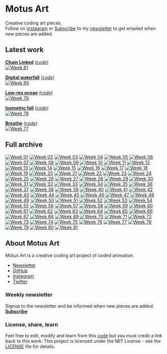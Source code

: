 # Motus Art

Creative coding art pieces.  
Follow on [Instagram](https://www.instagram.com/Motus_Art/) or [Subscribe](http://eepurl.com/dmntwP) to my [newsletter](http://eepurl.com/dmntwP) to get emailed when new pieces are added.

## Latest work
[**Chain Linked**][week81] [*(code)*][week81code]  
[![Week 81](./assets/img/preview/week_81.png)][week81]

[**Digital waterfall**][week80] [*(code)*][week80code]  
[![Week 80](./assets/img/preview/week_80.png)][week80]

[**Low-res ocean**][week79] [*(code)*][week79code]  
[![Week 79](./assets/img/preview/week_79.png)][week79]

[**Isometric fall**][week78] [*(code)*][week78code]  
[![Week 78](./assets/img/preview/week_78.png)][week78]

[**Breathe**][week77] [*(code)*][week77code]  
[![Week 77](./assets/img/preview/week_77.png)][week77]

## Full archive

[![Week 01](./assets/img/preview/week_01.png)][week01]
[![Week 02](./assets/img/preview/week_02.png)][week02]
[![Week 03](./assets/img/preview/week_03.png)][week03]
[![Week 04](./assets/img/preview/week_04.png)][week04]
[![Week 05](./assets/img/preview/week_05.png)][week05]
[![Week 06](./assets/img/preview/week_06.png)][week06]
[![Week 07](./assets/img/preview/week_07.png)][week07]
[![Week 08](./assets/img/preview/week_08.png)][week08]
[![Week 09](./assets/img/preview/week_09.png)][week09]
[![Week 10](./assets/img/preview/week_10.png)][week10]
[![Week 11](./assets/img/preview/week_11.png)][week11]
[![Week 12](./assets/img/preview/week_12.png)][week12]
[![Week 13](./assets/img/preview/week_13.png)][week13]
[![Week 14](./assets/img/preview/week_14.png)][week14]
[![Week 15](./assets/img/preview/week_15.png)][week15]
[![Week 16](./assets/img/preview/week_16.png)][week16]
[![Week 17](./assets/img/preview/week_17.png)][week17]
[![Week 18](./assets/img/preview/week_18.png)][week18]
[![Week 19](./assets/img/preview/week_19.png)][week19]
[![Week 20](./assets/img/preview/week_20.png)][week20]
[![Week 21](./assets/img/preview/week_21.png)][week21]
[![Week 22](./assets/img/preview/week_22.png)][week22]
[![Week 23](./assets/img/preview/week_23.png)][week23]
[![Week 24](./assets/img/preview/week_24.png)][week24]
[![Week 25](./assets/img/preview/week_25.png)][week25]
[![Week 26](./assets/img/preview/week_26.png)][week26]
[![Week 27](./assets/img/preview/week_27.png)][week27]
[![Week 28](./assets/img/preview/week_28.png)][week28]
[![Week 29](./assets/img/preview/week_29.png)][week29]
[![Week 30](./assets/img/preview/week_30.png)][week30]
[![Week 31](./assets/img/preview/week_31.png)][week31]
[![Week 32](./assets/img/preview/week_32.png)][week32]
[![Week 33](./assets/img/preview/week_33.png)][week33]
[![Week 34](./assets/img/preview/week_34.png)][week34]
[![Week 35](./assets/img/preview/week_35.png)][week35]
[![Week 36](./assets/img/preview/week_36.png)][week36]
[![Week 37](./assets/img/preview/week_37.png)][week37]
[![Week 38](./assets/img/preview/week_38.png)][week38]
[![Week 39](./assets/img/preview/week_39.png)][week39]
[![Week 40](./assets/img/preview/week_40.png)][week40]
[![Week 41](./assets/img/preview/week_41.png)][week41]
[![Week 42](./assets/img/preview/week_42.png)][week42]
[![Week 43](./assets/img/preview/week_43.png)][week43]
[![Week 44](./assets/img/preview/week_44.png)][week44]
[![Week 45](./assets/img/preview/week_45.png)][week45]
[![Week 46](./assets/img/preview/week_46.png)][week46]
[![Week 47](./assets/img/preview/week_47.png)][week47]
[![Week 48](./assets/img/preview/week_48.png)][week48]
[![Week 49](./assets/img/preview/week_49.png)][week49]
[![Week 50](./assets/img/preview/week_50.png)][week50]
[![Week 51](./assets/img/preview/week_51.png)][week51]
[![Week 52](./assets/img/preview/week_52.png)][week52]
[![Week 53](./assets/img/preview/week_53.png)][week53]
[![Week 54](./assets/img/preview/week_54.png)][week54]
[![Week 55](./assets/img/preview/week_55.png)][week55]
[![Week 56](./assets/img/preview/week_56.png)][week56]
[![Week 57](./assets/img/preview/week_57.png)][week57]
[![Week 58](./assets/img/preview/week_58.png)][week58]
[![Week 59](./assets/img/preview/week_59.png)][week59]
[![Week 60](./assets/img/preview/week_60.png)][week60]
[![Week 61](./assets/img/preview/week_61.png)][week61]
[![Week 62](./assets/img/preview/week_62.png)][week62]
[![Week 63](./assets/img/preview/week_63.png)][week63]
[![Week 64](./assets/img/preview/week_64.png)][week64]
[![Week 65](./assets/img/preview/week_65.png)][week65]
[![Week 66](./assets/img/preview/week_66.png)][week66]
[![Week 67](./assets/img/preview/week_67.png)][week67]
[![Week 68](./assets/img/preview/week_68.png)][week68]
[![Week 69](./assets/img/preview/week_69.png)][week69]
[![Week 70](./assets/img/preview/week_70.png)][week70]
[![Week 71](./assets/img/preview/week_71.png)][week71]
[![Week 72](./assets/img/preview/week_72.png)][week72]
[![Week 73](./assets/img/preview/week_73.png)][week73]
[![Week 74](./assets/img/preview/week_74.png)][week74]
[![Week 75](./assets/img/preview/week_75.png)][week75]
[![Week 76](./assets/img/preview/week_76.png)][week76]
[![Week 77](./assets/img/preview/week_77.png)][week77]
[![Week 78](./assets/img/preview/week_78.png)][week78]
[![Week 79](./assets/img/preview/week_79.png)][week79]
[![Week 80](./assets/img/preview/week_80.png)][week80]
[![Week 81](./assets/img/preview/week_81.png)][week81]

## About Motus Art

Motus Art is a creative coding art project of coded animation.
* [Newsletter](http://eepurl.com/dmntwP)
* [GitHub](https://github.com/owenmcateer)
* [Instagram](https://www.instagram.com/Motus_Art/)
* [Twitter](https://twitter.com/omcateer)

### Weekly newsletter

Signup to the newsletter and be informed when new pieces are added.  
[**Subscribe**](http://eepurl.com/dmntwP)

### License, share, learn

Feel free to edit, modify and learn from this [code](https://github.com/owenmcateer/Motus-Art) but you must credit a link back to this work. 
This project is licensed under the MIT License - see the [LICENSE](LICENSE) file for details.

[week01]: https://owenmcateer.github.io/Motus-Art/projects/week_01.html
[week01code]: https://github.com/owenmcateer/Motus-Art/blob/master/src/week_01/main.js
[week02]: https://owenmcateer.github.io/Motus-Art/projects/week_02.html
[week02code]: https://github.com/owenmcateer/Motus-Art/blob/master/src/week_02/main.js
[week03]: https://owenmcateer.github.io/Motus-Art/projects/week_03.html
[week03code]: https://github.com/owenmcateer/Motus-Art/blob/master/src/week_03/main.js
[week04]: https://owenmcateer.github.io/Motus-Art/projects/week_04.html
[week04code]: https://github.com/owenmcateer/Motus-Art/blob/master/src/week_04/main.js
[week05]: https://owenmcateer.github.io/Motus-Art/projects/week_05.html
[week05code]: https://github.com/owenmcateer/Motus-Art/blob/master/src/week_05/main.js
[week06]: https://owenmcateer.github.io/Motus-Art/projects/week_06.html
[week06code]: https://github.com/owenmcateer/Motus-Art/blob/master/src/week_06/main.js
[week07]: https://owenmcateer.github.io/Motus-Art/projects/week_07.html
[week07code]: https://github.com/owenmcateer/Motus-Art/blob/master/src/week_07/main.js
[week08]: https://owenmcateer.github.io/Motus-Art/projects/week_08.html
[week08code]: https://github.com/owenmcateer/Motus-Art/tree/master/src/week_08
[week09]: https://owenmcateer.github.io/Motus-Art/projects/week_09.html
[week09code]: https://github.com/owenmcateer/Motus-Art/blob/master/src/week_09/main.js
[week10]: https://owenmcateer.github.io/Motus-Art/projects/week_10.html
[week10code]: https://github.com/owenmcateer/Motus-Art/blob/master/src/week_10/main.js
[week11]: https://owenmcateer.github.io/Motus-Art/projects/week_11.html
[week11code]: https://github.com/owenmcateer/Motus-Art/blob/master/src/week_11/main.js
[week12]: https://owenmcateer.github.io/Motus-Art/projects/week_12.html
[week12code]: https://github.com/owenmcateer/Motus-Art/blob/master/src/week_12/main.js
[week13]: https://owenmcateer.github.io/Motus-Art/projects/week_13.html
[week13code]: https://github.com/owenmcateer/Motus-Art/blob/master/src/week_13/main.js
[week14]: https://owenmcateer.github.io/Motus-Art/projects/week_14.html
[week14code]: https://github.com/owenmcateer/Motus-Art/blob/master/src/week_14/main.js
[week15]: https://owenmcateer.github.io/Motus-Art/projects/week_15.html
[week15code]: https://github.com/owenmcateer/Motus-Art/blob/master/src/week_15/main.js
[week16]: https://owenmcateer.github.io/Motus-Art/projects/week_16.html
[week16code]: https://github.com/owenmcateer/Motus-Art/blob/master/src/week_16/main.js
[week17]: https://owenmcateer.github.io/Motus-Art/projects/week_17.html
[week17code]: https://github.com/owenmcateer/Motus-Art/blob/master/src/week_17/main.js
[week18]: https://owenmcateer.github.io/Motus-Art/projects/week_18.html
[week18code]: https://github.com/owenmcateer/Motus-Art/blob/master/src/week_18/main.js
[week19]: https://owenmcateer.github.io/Motus-Art/projects/week_19.html
[week19code]: https://github.com/owenmcateer/Motus-Art/blob/master/src/week_19/main.js
[week20]: https://owenmcateer.github.io/Motus-Art/projects/week_20.html
[week20code]: https://github.com/owenmcateer/Motus-Art/blob/master/src/week_20/main.js
[week21]: https://owenmcateer.github.io/Motus-Art/projects/week_21.html
[week21code]: https://github.com/owenmcateer/Motus-Art/blob/master/src/week_21/main.js
[week22]: https://owenmcateer.github.io/Motus-Art/projects/week_22.html
[week22code]: https://github.com/owenmcateer/Motus-Art/blob/master/src/week_22/main.js
[week23]: https://owenmcateer.github.io/Motus-Art/projects/week_23.html
[week23code]: https://github.com/owenmcateer/Motus-Art/blob/master/src/week_23/main.js
[week24]: https://owenmcateer.github.io/Motus-Art/projects/week_24.html
[week24code]: https://github.com/owenmcateer/Motus-Art/blob/master/src/week_24/main.js
[week25]: https://owenmcateer.github.io/Motus-Art/projects/week_25.html
[week25code]: https://github.com/owenmcateer/Motus-Art/blob/master/src/week_25/main.js
[week26]: https://owenmcateer.github.io/Motus-Art/projects/week_26.html
[week26code]: https://github.com/owenmcateer/Motus-Art/blob/master/src/week_26/main.js
[week27]: https://owenmcateer.github.io/Motus-Art/projects/week_27.html
[week27code]: https://github.com/owenmcateer/Motus-Art/blob/master/src/week_27/main.js
[week28]: https://owenmcateer.github.io/Motus-Art/projects/week_28.html
[week28code]: https://github.com/owenmcateer/Motus-Art/blob/master/src/week_28/main.js
[week29]: https://owenmcateer.github.io/Motus-Art/projects/week_29.html
[week29code]: https://github.com/owenmcateer/Motus-Art/blob/master/src/week_29/main.js
[codevember]: https://owenmcateer.github.io/Motus-Art/projects/codevember/
[week30]: https://owenmcateer.github.io/Motus-Art/projects/week_30.html
[week30code]: https://github.com/owenmcateer/Motus-Art/blob/master/src/week_30/main.js
[week31]: https://owenmcateer.github.io/Motus-Art/projects/week_31.html
[week31code]: https://github.com/owenmcateer/Motus-Art/blob/master/src/week_31/main.js
[week32]: https://owenmcateer.github.io/Motus-Art/projects/week_32.html
[week32code]: https://github.com/owenmcateer/Motus-Art/blob/master/src/week_32/main.js
[week33]: https://owenmcateer.github.io/Motus-Art/projects/week_33.html
[week33code]: https://github.com/owenmcateer/Motus-Art/blob/master/src/week_33/main.js
[week34]: https://owenmcateer.github.io/Motus-Art/projects/week_34.html
[week34code]: https://github.com/owenmcateer/Motus-Art/blob/master/src/week_34/main.js
[week35]: https://owenmcateer.github.io/Motus-Art/projects/week_35.html
[week35code]: https://github.com/owenmcateer/Motus-Art/blob/master/src/week_35/main.js
[week36]: https://owenmcateer.github.io/Motus-Art/projects/week_36.html
[week36code]: https://github.com/owenmcateer/Motus-Art/blob/master/src/week_36/main.js
[week37]: https://owenmcateer.github.io/Motus-Art/projects/week_37.html
[week37code]: https://github.com/owenmcateer/Motus-Art/blob/master/src/week_37/main.js
[week38]: https://owenmcateer.github.io/Motus-Art/projects/week_38.html
[week38code]: https://github.com/owenmcateer/Motus-Art/blob/master/src/week_38/main.js
[week39]: https://owenmcateer.github.io/Motus-Art/projects/week_39.html
[week39code]: https://github.com/owenmcateer/Motus-Art/blob/master/src/week_39/main.js
[week40]: https://owenmcateer.github.io/Motus-Art/projects/week_40.html
[week40code]: https://github.com/owenmcateer/Motus-Art/blob/master/src/week_40/main.js
[week41]: https://owenmcateer.github.io/Motus-Art/projects/week_41.html
[week41code]: https://github.com/owenmcateer/Motus-Art/blob/master/src/week_41/main.js
[week42]: https://owenmcateer.github.io/Motus-Art/projects/week_42.html
[week42code]: https://github.com/owenmcateer/Motus-Art/blob/master/src/week_42/main.js
[week43]: https://owenmcateer.github.io/Motus-Art/projects/week_43.html
[week43code]: https://github.com/owenmcateer/Motus-Art/blob/master/src/week_43/main.js
[week44]: https://owenmcateer.github.io/Motus-Art/projects/week_44.html
[week44code]: https://github.com/owenmcateer/Motus-Art/blob/master/src/week_44/main.js
[week45]: https://owenmcateer.github.io/Motus-Art/projects/week_45.html
[week45code]: https://github.com/owenmcateer/Motus-Art/blob/master/src/week_45/main.js
[week46]: https://owenmcateer.github.io/Motus-Art/projects/week_46.html
[week46code]: https://github.com/owenmcateer/Motus-Art/blob/master/src/week_46/main.js
[week47]: https://owenmcateer.github.io/Motus-Art/projects/week_47.html
[week47code]: https://github.com/owenmcateer/Motus-Art/blob/master/src/week_47/main.js
[week48]: https://owenmcateer.github.io/Motus-Art/projects/week_48.html
[week48code]: https://github.com/owenmcateer/Motus-Art/blob/master/src/week_48/main.js
[week49]: https://owenmcateer.github.io/Motus-Art/projects/week_49.html
[week49code]: https://github.com/owenmcateer/Motus-Art/blob/master/src/week_49/main.js
[week50]: https://owenmcateer.github.io/Motus-Art/projects/week_50.html
[week50code]: https://github.com/owenmcateer/Motus-Art/blob/master/src/week_50/main.js
[week51]: https://owenmcateer.github.io/Motus-Art/projects/week_51.html
[week51code]: https://github.com/owenmcateer/Motus-Art/blob/master/src/week_51/main.js
[week52]: https://owenmcateer.github.io/Motus-Art/projects/week_52.html
[week52code]: https://github.com/owenmcateer/Motus-Art/blob/master/src/week_52/main.js
[week53]: https://owenmcateer.github.io/Motus-Art/projects/week_53.html
[week53code]: https://github.com/owenmcateer/Motus-Art/blob/master/src/week_53/main.js
[week54]: https://owenmcateer.github.io/Motus-Art/projects/week_54.html
[week54code]: https://github.com/owenmcateer/Motus-Art/blob/master/src/week_54/main.js
[week55]: https://owenmcateer.github.io/Motus-Art/projects/week_55.html
[week55code]: https://github.com/owenmcateer/Motus-Art/blob/master/src/week_55/main.js
[week56]: https://owenmcateer.github.io/Motus-Art/projects/week_56.html
[week56code]: https://github.com/owenmcateer/Motus-Art/blob/master/src/week_56/main.js
[week57]: https://owenmcateer.github.io/Motus-Art/projects/week_57.html
[week57code]: https://github.com/owenmcateer/Motus-Art/blob/master/src/week_57/main.js
[week58]: https://owenmcateer.github.io/Motus-Art/projects/week_58.html
[week58code]: https://github.com/owenmcateer/Motus-Art/blob/master/src/week_58/main.js
[week59]: https://owenmcateer.github.io/Motus-Art/projects/week_59.html
[week59code]: https://github.com/owenmcateer/Motus-Art/blob/master/src/week_59/main.js
[week60]: https://owenmcateer.github.io/Motus-Art/projects/week_60.html
[week60code]: https://github.com/owenmcateer/Motus-Art/blob/master/src/week_60/main.js
[week61]: https://owenmcateer.github.io/Motus-Art/projects/week_61.html
[week61code]: https://github.com/owenmcateer/Motus-Art/blob/master/src/week_61/main.js
[week62]: https://owenmcateer.github.io/Motus-Art/projects/week_62.html
[week62code]: https://github.com/owenmcateer/Motus-Art/blob/master/src/week_62/main.js
[week63]: https://owenmcateer.github.io/Motus-Art/projects/week_63.html
[week63code]: https://github.com/owenmcateer/Motus-Art/blob/master/src/week_63/main.js
[week64]: https://owenmcateer.github.io/Motus-Art/projects/week_64.html
[week64code]: https://github.com/owenmcateer/Motus-Art/blob/master/src/week_64/main.js
[week65]: https://owenmcateer.github.io/Motus-Art/projects/week_65.html
[week65code]: https://github.com/owenmcateer/Motus-Art/blob/master/src/week_65/main.js
[week66]: https://owenmcateer.github.io/Motus-Art/projects/week_66.html
[week66code]: https://github.com/owenmcateer/Motus-Art/blob/master/src/week_66/main.js
[week67]: https://owenmcateer.github.io/Motus-Art/projects/week_67.html
[week67code]: https://github.com/owenmcateer/Motus-Art/blob/master/src/week_67/main.js
[week68]: https://owenmcateer.github.io/Motus-Art/projects/week_68.html
[week68code]: https://github.com/owenmcateer/Motus-Art/blob/master/src/week_68/main.js
[week69]: https://owenmcateer.github.io/Motus-Art/projects/week_69.html
[week69code]: https://github.com/owenmcateer/Motus-Art/blob/master/src/week_69/main.js
[week70]: https://owenmcateer.github.io/Motus-Art/projects/week_70.html
[week70code]: https://github.com/owenmcateer/Motus-Art/blob/master/src/week_70/main.js
[week71]: https://owenmcateer.github.io/Motus-Art/projects/week_71.html
[week71code]: https://github.com/owenmcateer/Motus-Art/blob/master/src/week_71/main.js
[week72]: https://owenmcateer.github.io/Motus-Art/projects/week_72.html
[week72code]: https://github.com/owenmcateer/Motus-Art/blob/master/src/week_72/main.js
[week73]: https://owenmcateer.github.io/Motus-Art/projects/week_73.html
[week73code]: https://github.com/owenmcateer/Motus-Art/blob/master/src/week_73/main.js
[week74]: https://owenmcateer.github.io/Motus-Art/projects/week_74.html
[week74code]: https://github.com/owenmcateer/Motus-Art/blob/master/src/week_74/main.js
[week75]: https://owenmcateer.github.io/Motus-Art/projects/week_75.html
[week75code]: https://github.com/owenmcateer/Motus-Art/blob/master/src/week_75/main.js
[week76]: https://owenmcateer.github.io/Motus-Art/projects/week_76.html
[week76code]: https://github.com/owenmcateer/Motus-Art/blob/master/src/week_76/main.js
[week77]: https://owenmcateer.github.io/Motus-Art/projects/week_77.html
[week77code]: https://github.com/owenmcateer/Motus-Art/blob/master/src/week_77/main.js
[week78]: https://owenmcateer.github.io/Motus-Art/projects/week_78.html
[week78code]: https://github.com/owenmcateer/Motus-Art/blob/master/src/week_78/main.js
[week79]: https://owenmcateer.github.io/Motus-Art/projects/week_79.html
[week79code]: https://github.com/owenmcateer/Motus-Art/blob/master/src/week_79/main.js
[week80]: https://owenmcateer.github.io/Motus-Art/projects/week_80.html
[week80code]: https://github.com/owenmcateer/Motus-Art/blob/master/src/week_80/
[week81]: https://owenmcateer.github.io/Motus-Art/projects/week_81.html
[week81code]: https://github.com/owenmcateer/Motus-Art/blob/master/src/week_81/
